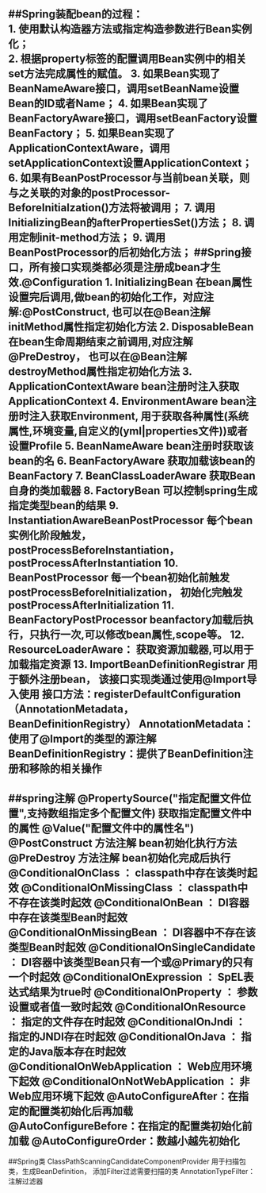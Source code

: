 ##Spring装配bean的过程：  
    1. 使用默认构造器方法或指定构造参数进行Bean实例化；  
    2. 根据property标签的配置调用Bean实例中的相关set方法完成属性的赋值。 
    3. 如果Bean实现了BeanNameAware接口，调用setBeanName设置Bean的ID或者Name； 
    4. 如果Bean实现了BeanFactoryAware接口，调用setBeanFactory设置BeanFactory； 
    5. 如果Bean实现了ApplicationContextAware，调用setApplicationContext设置ApplicationContext；
    6. 如果有BeanPostProcessor与当前bean关联，则与之关联的对象的postProcessor-BeforeInitialzation()方法将被调用； 
    7. 调用InitializingBean的afterPropertiesSet()方法； 
    8. 调用定制init-method方法； 
    9. 调用BeanPostProcessor的后初始化方法； 
##Spring接口，所有接口实现类都必须是注册成bean才生效.@Configuration 
    1. InitializingBean 
        在bean属性设置完后调用,做bean的初始化工作，对应注解:@PostConstruct,
        也可以在@Bean注解initMethod属性指定初始化方法 
    2. DisposableBean 
        在bean生命周期结束之前调用,对应注解@PreDestroy，
        也可以在@Bean注解destroyMethod属性指定初始化方法 
    3. ApplicationContextAware 
        bean注册时注入获取ApplicationContext 
    4. EnvironmentAware bean注册时注入获取Environment, 
        用于获取各种属性(系统属性,环境变量,自定义的(yml|properties文件))或者设置Profile
    5. BeanNameAware 
        bean注册时获取该bean的名 
    6. BeanFactoryAware 
        获取加载该bean的BeanFactory 
    7. BeanClassLoaderAware 
        获取Bean自身的类加载器 
    8. FactoryBean 
        可以控制spring生成指定类型bean的结果 
    9. InstantiationAwareBeanPostProcessor 
        每个bean实例化阶段触发，
        postProcessBeforeInstantiation，postProcessAfterInstantiation 
    10. BeanPostProcessor
        每一个bean初始化前触发postProcessBeforeInitialization，
        初始化完触发postProcessAfterInitialization 
    11. BeanFactoryPostProcessor 
        beanfactory加载后执行，只执行一次,可以修改bean属性,scope等。 
    12. ResourceLoaderAware： 
        获取资源加载器,可以用于加载指定资源 
    13. ImportBeanDefinitionRegistrar 用于额外注册bean，
        该接口实现类通过使用@Import导入使用 
        接口方法：registerDefaultConfiguration（AnnotationMetadata，BeanDefinitionRegistry）
            AnnotationMetadata：使用了@Import的类型的源注解 
            BeanDefinitionRegistry：提供了BeanDefinition注册和移除的相关操作 
---------------------------------------------------------------------            
##spring注解 
    @PropertySource("指定配置文件位置",支持数组指定多个配置文件) 
    获取指定配置文件中的属性 @Value("配置文件中的属性名") 
    @PostConstruct   方法注解
        bean初始化执行方法
    @PreDestroy  方法注解
        bean初始化完成后执行
    @ConditionalOnClass ： classpath中存在该类时起效 
    @ConditionalOnMissingClass ： classpath中不存在该类时起效 
    @ConditionalOnBean ： DI容器中存在该类型Bean时起效 
    @ConditionalOnMissingBean ： DI容器中不存在该类型Bean时起效 
    @ConditionalOnSingleCandidate ： DI容器中该类型Bean只有一个或@Primary的只有一个时起效 
    @ConditionalOnExpression ： SpEL表达式结果为true时 
    @ConditionalOnProperty ： 参数设置或者值一致时起效 
    @ConditionalOnResource ： 指定的文件存在时起效 
    @ConditionalOnJndi ： 指定的JNDI存在时起效 
    @ConditionalOnJava ： 指定的Java版本存在时起效 
    @ConditionalOnWebApplication ： Web应用环境下起效 
    @ConditionalOnNotWebApplication ： 非Web应用环境下起效
    @AutoConfigureAfter：在指定的配置类初始化后再加载 
    @AutoConfigureBefore：在指定的配置类初始化前加载 
    @AutoConfigureOrder：数越小越先初始化
---------------------------------------------------------------------        
##Spring类 
    ClassPathScanningCandidateComponentProvider 
    用于扫描包类，生成BeanDefinition，
    添加Filter过滤需要扫描的类 AnnotationTypeFilter：注解过滤器
